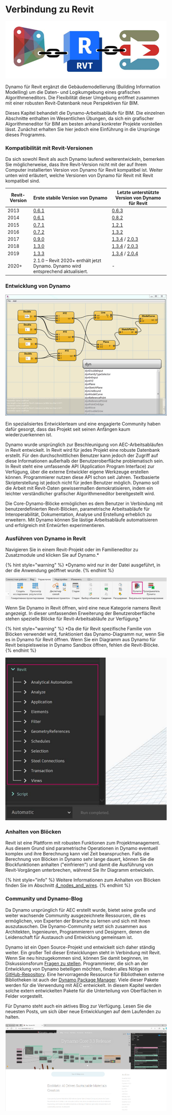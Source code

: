 # Verbindung zu Revit

![](images/1/revitconnectionlink.jpg)

Dynamo für Revit ergänzt die Gebäudemodellierung (Building Information Modelling) um die Daten- und Logikumgebung eines grafischen Algorithmeneditors. Die Flexibilität dieser Umgebung eröffnet zusammen mit einer robusten Revit-Datenbank neue Perspektiven für BIM.

Dieses Kapitel behandelt die Dynamo-Arbeitsabläufe für BIM. Die einzelnen Abschnitte enthalten im Wesentlichen Übungen, da sich ein grafischer Algorithmeneditor für BIM am besten anhand konkreter Projekte vorstellen lässt. Zunächst erhalten Sie hier jedoch eine Einführung in die Ursprünge dieses Programms.

### Kompatibilität mit Revit-Versionen

Da sich sowohl Revit als auch Dynamo laufend weiterentwickeln, bemerken Sie möglicherweise, dass Ihre Revit-Version nicht mit der auf Ihrem Computer installierten Version von Dynamo für Revit kompatibel ist. Weiter unten wird erläutert, welche Versionen von Dynamo für Revit mit Revit kompatibel sind.

| Revit-Version | Erste stabile Version von Dynamo                                                       | Letzte unterstützte Version von Dynamo für Revit                                                                                                                                |
| ------------- | --------------------------------------------------------------------------------- | ---------------------------------------------------------------------------------------------------------------------------------------------------------------------- |
| 2013          | [0.6.1](https://downloads.dynamobuilds.com/DynamoInstall0.6.1.exe) | [0.6.3](https://downloads.dynamobuilds.com/DynamoInstall0.6.3.exe)                                                                                      |
| 2014          | [0.6.1](https://downloads.dynamobuilds.com/DynamoInstall0.6.1.exe) | [0.8.2](https://downloads.dynamobuilds.com/DynamoInstall0.8.2.exe)                                                                                      |
| 2015          | [0.7.1](https://downloads.dynamobuilds.com/DynamoInstall0.7.1.exe) | [1.2.1](https://downloads.dynamobuilds.com/DynamoInstall1.2.1.exe)                                                                                      |
| 2016          | [0.7.2](https://downloads.dynamobuilds.com/DynamoInstall0.7.2.exe) | [1.3.2](https://downloads.dynamobuilds.com/DynamoInstall1.3.2.exe)                                                                                      |
| 2017          | [0.9.0](https://downloads.dynamobuilds.com/DynamoInstall0.9.0.exe) | [1.3.4](https://downloads.dynamobuilds.com/DynamoInstall1.3.4.exe) / [2.0.3](https://downloads.dynamobuilds.com/DynamoInstall2.0.3.exe) |
| 2018          | [1.3.0](https://downloads.dynamobuilds.com/DynamoInstall1.3.0.exe) | [1.3.4](https://downloads.dynamobuilds.com/DynamoInstall1.3.4.exe) / [2.0.3](https://downloads.dynamobuilds.com/DynamoInstall2.0.3.exe) |
| 2019          | [1.3.3](https://downloads.dynamobuilds.com/DynamoInstall1.3.3.exe) | [1.3.4](https://downloads.dynamobuilds.com/DynamoInstall1.3.4.exe) / [2.0.4](https://downloads.dynamobuilds.com/DynamoInstall2.0.4.exe) |
| 2020+         | 2.1.0 – Revit 2020+ enthält jetzt Dynamo. Dynamo wird entsprechend aktualisiert.      | -                                                                                                                                                                    |

### Entwicklung von Dynamo

![Verlauf](images/1/earlyScreenshot.jpg)

Ein spezialisiertes Entwicklerteam und eine engagierte Community haben dafür gesorgt, dass das Projekt seit seinen Anfängen kaum wiederzuerkennen ist.

Dynamo wurde ursprünglich zur Beschleunigung von AEC-Arbeitsabläufen in Revit entwickelt. In Revit wird für jedes Projekt eine robuste Datenbank erstellt. Für den durchschnittlichen Benutzer kann jedoch der Zugriff auf diese Informationen außerhalb der Benutzeroberfläche problematisch sein. In Revit steht eine umfassende API (Application Program Interface) zur Verfügung, über die externe Entwickler eigene Werkzeuge erstellen können. Programmierer nutzen diese API schon seit Jahren. Textbasierte Skripterstellung ist jedoch nicht für jeden Benutzer möglich. Dynamo soll die Arbeit mit Revit-Daten gewissermaßen demokratisieren, indem ein leichter verständlicher grafischer Algorithmeneditor bereitgestellt wird.

Die Core-Dynamo-Blöcke ermöglichen es dem Benutzer in Verbindung mit benutzerdefinierten Revit-Blöcken, parametrische Arbeitsabläufe für Interoperabilität, Dokumentation, Analyse und Erstellung erheblich zu erweitern. Mit Dynamo können Sie lästige Arbeitsabläufe automatisieren und erfolgreich mit Entwürfen experimentieren.

### Ausführen von Dynamo in Revit

Navigieren Sie in einem Revit-Projekt oder im Familieneditor zu Zusatzmodule und klicken Sie auf Dynamo.*

{% hint style="warning" %}
 *Dynamo wird nur in der Datei ausgeführt, in der die Anwendung geöffnet wurde. 
{% endhint %} 

![](<images/1/launchdynamofromrevit (1).jpg>)

Wenn Sie Dynamo in Revit öffnen, wird eine neue Kategorie namens Revit angezeigt. In dieser umfassenden Erweiterung der Benutzeroberfläche stehen spezielle Blöcke für Revit-Arbeitsabläufe zur Verfügung.*

{% hint style="warning" %}
 *Da die für Revit spezifische Familie von Blöcken verwendet wird, funktioniert das Dynamo-Diagramm nur, wenn Sie es in Dynamo für Revit öffnen. Wenn Sie ein Diagramm aus Dynamo für Revit beispielsweise in Dynamo Sandbox öffnen, fehlen die Revit-Blöcke. 
{% endhint %} 

![](images/1/revitconnection-runningdynamoinrevit02.jpg)

### Anhalten von Blöcken

Revit ist eine Plattform mit robusten Funktionen zum Projektmanagement. Aus diesem Grund sind parametrische Operationen in Dynamo eventuell komplex und ihre Berechnung kann viel Zeit beanspruchen. Falls die Berechnung von Blöcken in Dynamo sehr lange dauert, können Sie die Blockfunktionen anhalten ("einfrieren") und damit die Ausführung von Revit-Vorgängen unterbrechen, während Sie Ihr Diagramm entwickeln.

{% hint style="info" %}
 Weitere Informationen zum Anhalten von Blöcken finden Sie im Abschnitt [4_nodes_and_wires](../4\_nodes\_and\_wires/ "mention"). 
{% endhint %} 

### Community und Dynamo-Blog

Da Dynamo ursprünglich für AEC erstellt wurde, bietet seine große und weiter wachsende Community ausgezeichnete Ressourcen, die es ermöglichen, von Experten der Branche zu lernen und sich mit ihnen auszutauschen. Die Dynamo-Community setzt sich zusammen aus Architekten, Ingenieuren, Programmierern und Designern, denen die Leidenschaft für Austausch und Entwicklung gemeinsam ist.

Dynamo ist ein Open Source-Projekt und entwickelt sich daher ständig weiter. Ein großer Teil dieser Entwicklungen steht in Verbindung mit Revit. Wenn Sie neu hinzugekommen sind, können Sie damit beginnen, im Diskussionsforum [Fragen zu stellen](http://dynamobim.org/forums/forum/dyn/). Programmierer, die sich an der Entwicklung von Dynamo beteiligen möchten, finden alles Nötige im [GitHub-Repository](https://github.com/DynamoDS/Dynamo). Eine hervorragende Ressource für Bibliotheken externe Bibliotheken ist auch der [Dynamo Package Manager](http://dynamopackages.com). Viele dieser Pakete werden für die Verwendung mit AEC entwickelt. In diesem Kapitel werden solche extern entwickelten Pakete für die Unterteilung von Oberflächen in Felder vorgestellt.

Für Dynamo steht auch ein aktives Blog zur Verfügung. Lesen Sie die neuesten Posts, um sich über neue Entwicklungen auf dem Laufenden zu halten.

![Blog](images/1/blog.png)
